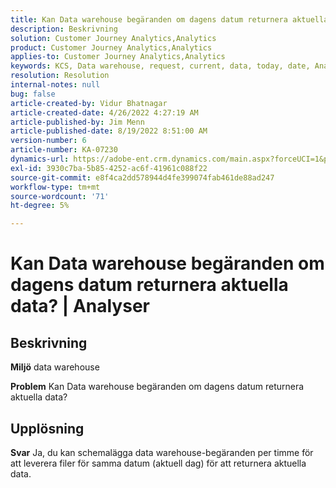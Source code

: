 ```yaml
---
title: Kan Data warehouse begäranden om dagens datum returnera aktuella data? | Analytics
description: Beskrivning
solution: Customer Journey Analytics,Analytics
product: Customer Journey Analytics,Analytics
applies-to: Customer Journey Analytics,Analytics
keywords: KCS, Data warehouse, request, current, data, today, date, Analytics
resolution: Resolution
internal-notes: null
bug: false
article-created-by: Vidur Bhatnagar
article-created-date: 4/26/2022 4:27:19 AM
article-published-by: Jim Menn
article-published-date: 8/19/2022 8:51:00 AM
version-number: 6
article-number: KA-07230
dynamics-url: https://adobe-ent.crm.dynamics.com/main.aspx?forceUCI=1&pagetype=entityrecord&etn=knowledgearticle&id=2f170927-19c5-ec11-a7b6-0022480a1004
exl-id: 3930c7ba-5b85-4252-ac6f-41961c088f22
source-git-commit: e8f4ca2dd578944d4fe399074fab461de88ad247
workflow-type: tm+mt
source-wordcount: '71'
ht-degree: 5%

---
```


# Kan Data warehouse begäranden om dagens datum returnera aktuella data? | Analyser

## Beskrivning


<b>Miljö</b>
data warehouse

<b>Problem</b>
Kan Data warehouse begäranden om dagens datum returnera aktuella data?


## Upplösning


<b>Svar</b>
Ja, du kan schemalägga data warehouse-begäranden per timme för att leverera filer för samma datum (aktuell dag) för att returnera aktuella data.
